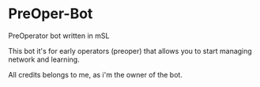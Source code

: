 # PreOper-Bot
PreOperator bot written in mSL

This bot it's for early operators (preoper) that allows you to start managing network and learning.

All credits belongs to me, as i'm the owner of the bot.
